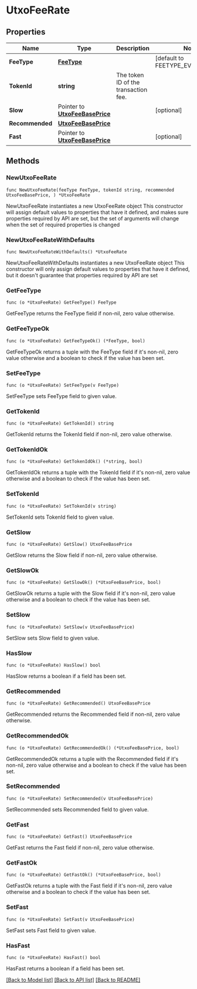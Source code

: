 # UtxoFeeRate

## Properties

Name | Type | Description | Notes
------------ | ------------- | ------------- | -------------
**FeeType** | [**FeeType**](FeeType.md) |  | [default to FEETYPE_EVM_EIP_1559]
**TokenId** | **string** | The token ID of the transaction fee. | 
**Slow** | Pointer to [**UtxoFeeBasePrice**](UtxoFeeBasePrice.md) |  | [optional] 
**Recommended** | [**UtxoFeeBasePrice**](UtxoFeeBasePrice.md) |  | 
**Fast** | Pointer to [**UtxoFeeBasePrice**](UtxoFeeBasePrice.md) |  | [optional] 

## Methods

### NewUtxoFeeRate

`func NewUtxoFeeRate(feeType FeeType, tokenId string, recommended UtxoFeeBasePrice, ) *UtxoFeeRate`

NewUtxoFeeRate instantiates a new UtxoFeeRate object
This constructor will assign default values to properties that have it defined,
and makes sure properties required by API are set, but the set of arguments
will change when the set of required properties is changed

### NewUtxoFeeRateWithDefaults

`func NewUtxoFeeRateWithDefaults() *UtxoFeeRate`

NewUtxoFeeRateWithDefaults instantiates a new UtxoFeeRate object
This constructor will only assign default values to properties that have it defined,
but it doesn't guarantee that properties required by API are set

### GetFeeType

`func (o *UtxoFeeRate) GetFeeType() FeeType`

GetFeeType returns the FeeType field if non-nil, zero value otherwise.

### GetFeeTypeOk

`func (o *UtxoFeeRate) GetFeeTypeOk() (*FeeType, bool)`

GetFeeTypeOk returns a tuple with the FeeType field if it's non-nil, zero value otherwise
and a boolean to check if the value has been set.

### SetFeeType

`func (o *UtxoFeeRate) SetFeeType(v FeeType)`

SetFeeType sets FeeType field to given value.


### GetTokenId

`func (o *UtxoFeeRate) GetTokenId() string`

GetTokenId returns the TokenId field if non-nil, zero value otherwise.

### GetTokenIdOk

`func (o *UtxoFeeRate) GetTokenIdOk() (*string, bool)`

GetTokenIdOk returns a tuple with the TokenId field if it's non-nil, zero value otherwise
and a boolean to check if the value has been set.

### SetTokenId

`func (o *UtxoFeeRate) SetTokenId(v string)`

SetTokenId sets TokenId field to given value.


### GetSlow

`func (o *UtxoFeeRate) GetSlow() UtxoFeeBasePrice`

GetSlow returns the Slow field if non-nil, zero value otherwise.

### GetSlowOk

`func (o *UtxoFeeRate) GetSlowOk() (*UtxoFeeBasePrice, bool)`

GetSlowOk returns a tuple with the Slow field if it's non-nil, zero value otherwise
and a boolean to check if the value has been set.

### SetSlow

`func (o *UtxoFeeRate) SetSlow(v UtxoFeeBasePrice)`

SetSlow sets Slow field to given value.

### HasSlow

`func (o *UtxoFeeRate) HasSlow() bool`

HasSlow returns a boolean if a field has been set.

### GetRecommended

`func (o *UtxoFeeRate) GetRecommended() UtxoFeeBasePrice`

GetRecommended returns the Recommended field if non-nil, zero value otherwise.

### GetRecommendedOk

`func (o *UtxoFeeRate) GetRecommendedOk() (*UtxoFeeBasePrice, bool)`

GetRecommendedOk returns a tuple with the Recommended field if it's non-nil, zero value otherwise
and a boolean to check if the value has been set.

### SetRecommended

`func (o *UtxoFeeRate) SetRecommended(v UtxoFeeBasePrice)`

SetRecommended sets Recommended field to given value.


### GetFast

`func (o *UtxoFeeRate) GetFast() UtxoFeeBasePrice`

GetFast returns the Fast field if non-nil, zero value otherwise.

### GetFastOk

`func (o *UtxoFeeRate) GetFastOk() (*UtxoFeeBasePrice, bool)`

GetFastOk returns a tuple with the Fast field if it's non-nil, zero value otherwise
and a boolean to check if the value has been set.

### SetFast

`func (o *UtxoFeeRate) SetFast(v UtxoFeeBasePrice)`

SetFast sets Fast field to given value.

### HasFast

`func (o *UtxoFeeRate) HasFast() bool`

HasFast returns a boolean if a field has been set.


[[Back to Model list]](../README.md#documentation-for-models) [[Back to API list]](../README.md#documentation-for-api-endpoints) [[Back to README]](../README.md)


